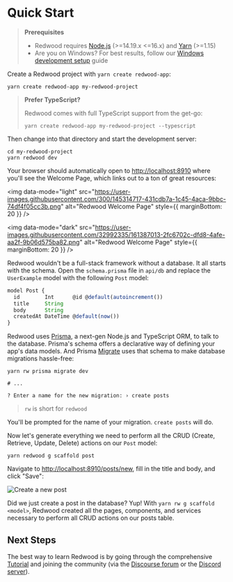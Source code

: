 # Quick Start

> **Prerequisites**
>
> - Redwood requires [Node.js](https://nodejs.org/en/) (>=14.19.x <=16.x) and [Yarn](https://yarnpkg.com/) (>=1.15)
> - Are you on Windows? For best results, follow our [Windows development setup](how-to/windows-development-setup.md) guide

Create a Redwood project with `yarn create redwood-app`:

```
yarn create redwood-app my-redwood-project
```

> **Prefer TypeScript?**
>
> Redwood comes with full TypeScript support from the get-go:
>
> ```
> yarn create redwood-app my-redwood-project --typescript
> ```

Then change into that directory and start the development server:

```
cd my-redwood-project
yarn redwood dev
```

Your browser should automatically open to [http://localhost:8910](http://localhost:8910) where you'll see the Welcome Page, which links out to a ton of great resources:

<img data-mode="light" src="https://user-images.githubusercontent.com/300/145314717-431cdb7a-1c45-4aca-9bbc-74df4f05cc3b.png" alt="Redwood Welcome Page" style={{ marginBottom: 20 }} />

<img data-mode="dark" src="https://user-images.githubusercontent.com/32992335/161387013-2fc6702c-dfd8-4afe-aa2f-9b06d575ba82.png" alt="Redwood Welcome Page" style={{ marginBottom: 20 }} />

Redwood wouldn't be a full-stack framework without a database. It all starts with the schema. Open the `schema.prisma` file in `api/db` and replace the `UserExample` model with the following `Post` model:

```js title="api/db/schema.prisma"
model Post {
  id        Int      @id @default(autoincrement())
  title     String
  body      String
  createdAt DateTime @default(now())
}
```

Redwood uses [Prisma](https://www.prisma.io/), a next-gen Node.js and TypeScript ORM, to talk to the database. Prisma's schema offers a declarative way of defining your app's data models. And Prisma [Migrate](https://www.prisma.io/migrate) uses that schema to make database migrations hassle-free:

```
yarn rw prisma migrate dev

# ...

? Enter a name for the new migration: › create posts
```

> `rw` is short for `redwood`

You'll be prompted for the name of your migration. `create posts` will do.

Now let's generate everything we need to perform all the CRUD (Create, Retrieve, Update, Delete) actions on our `Post` model:

```
yarn redwood g scaffold post
```

Navigate to [http://localhost:8910/posts/new](http://localhost:8910/posts/new), fill in the title and body, and click "Save":

<img src="https://user-images.githubusercontent.com/300/73028004-72262c00-3de9-11ea-8924-66d1cc1fceb6.png" alt="Create a new post" />

Did we just create a post in the database? Yup! With `yarn rw g scaffold <model>`, Redwood created all the pages, components, and services necessary to perform all CRUD actions on our posts table.

## Next Steps

The best way to learn Redwood is by going through the comprehensive [Tutorial](tutorial/foreword.md) and joining the community (via the [Discourse forum](https://community.redwoodjs.com) or the [Discord server](https://discord.gg/redwoodjs)).
